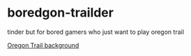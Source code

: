# boredgon-trailder
tinder but for bored gamers who just want to play oregon trail

[Oregon Trail background](https://assets.atlasobscura.com/media/W1siZiIsInVwbG9hZHMvYXNzZXRzL2M4NmM2MTQ3NDY1M2RjZWYwMF9XM1dKV1QuanBnIl0sWyJwIiwidGh1bWIiLCIyODgweD4iXSxbInAiLCJjb252ZXJ0IiwiLXF1YWxpdHkgODEgLWF1dG8tb3JpZW50Il1d/W3WJWT.jpg)
